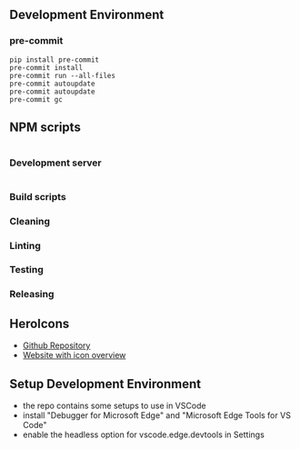 ## Development Environment

### pre-commit

```shell
pip install pre-commit
pre-commit install
pre-commit run --all-files
pre-commit autoupdate
pre-commit autoupdate
pre-commit gc
```

## NPM scripts

```shell
```

### Development server

```shell
```

### Build scripts

### Cleaning

### Linting

### Testing

### Releasing

## HeroIcons

- [Github Repository](https://github.com/tailwindlabs/heroicons)
- [Website with icon overview](https://heroicons.com/)


## Setup Development Environment

- the repo contains some setups to use in VSCode
- install "Debugger for Microsoft Edge" and "Microsoft Edge Tools for VS Code"
- enable the headless option for vscode.edge.devtools in Settings
